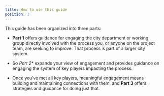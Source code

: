 ```yaml
---
title: How to use this guide
position: 3
---
```


This guide has been organized into three parts:

* **Part 1** offers guidance for engaging the city department or working group directly involved with the process you, or anyone on the project team, are seeking to improve. That process is part of a larger city system.

* So *Part 2** expands your view of engagement and provides guidance on engaging the system of key players impacting the process.

* Once you’ve met all key players, meaningful engagement means building and maintaining connections with them, and **Part 3** offers strategies and guidance for doing just that.
